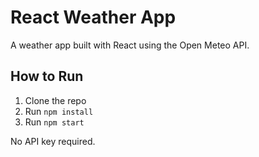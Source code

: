 # React Weather App

A weather app built with React using the Open Meteo API.

## How to Run

1. Clone the repo
2. Run `npm install`
3. Run `npm start`

No API key required.
